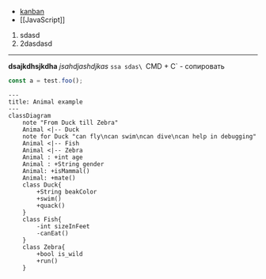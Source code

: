 - [kanban](kanban)
- [[JavaScript]]

1) sdasd
2) 2dasdasd

---

**dsajkdhsjkdha** *jsahdjashdjkas* 
`ssa
sdas\
`CMD + C` - сопировать

```ts
const a = test.foo();
```

```mermaid
---
title: Animal example
---
classDiagram
    note "From Duck till Zebra"
    Animal <|-- Duck
    note for Duck "can fly\ncan swim\ncan dive\ncan help in debugging"
    Animal <|-- Fish
    Animal <|-- Zebra
    Animal : +int age
    Animal : +String gender
    Animal: +isMammal()
    Animal: +mate()
    class Duck{
        +String beakColor
        +swim()
        +quack()
    }
    class Fish{
        -int sizeInFeet
        -canEat()
    }
    class Zebra{
        +bool is_wild
        +run()
    }

```